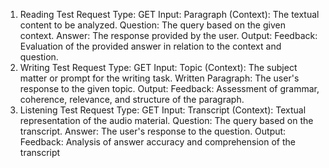 1. Reading Test
Request Type: GET
Input:
Paragraph (Context): The textual content to be analyzed.
Question: The query based on the given context.
Answer: The response provided by the user.
Output:
Feedback: Evaluation of the provided answer in relation to the context and question.
2. Writing Test
Request Type: GET
Input:
Topic (Context): The subject matter or prompt for the writing task.
Written Paragraph: The user's response to the given topic.
Output:
Feedback: Assessment of grammar, coherence, relevance, and structure of the paragraph.
3. Listening Test
Request Type: GET
Input:
Transcript (Context): Textual representation of the audio material.
Question: The query based on the transcript.
Answer: The user's response to the question.
Output:
Feedback: Analysis of answer accuracy and comprehension of the transcript